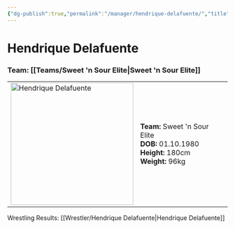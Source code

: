 ```yaml
---
{"dg-publish":true,"permalink":"/manager/hendrique-delafuente/","title":"Hendrique Delafuente","noteIcon":""}
---
```


# **Hendrique Delafuente**
### Team: [[Teams/Sweet 'n Sour Elite\|Sweet 'n Sour Elite]]
<table>
<tr>
<td> <img src="https://github.com/CptSpaulding1980/choke-slam-wrestling/releases/download/images/Hendrique_Delafuente.png" width="280" alt="Hendrique Delafuente"></td>
<td>
<b>Team:</b> Sweet 'n Sour Elite<br>
<b>DOB:</b> 01.10.1980<br>
<b>Height:</b> 180cm<br>
<b>Weight:</b> 96kg<br>
</td>
</tr>
</table>

Wrestling Results: [[Wrestler/Hendrique Delafuente\|Hendrique Delafuente]]
